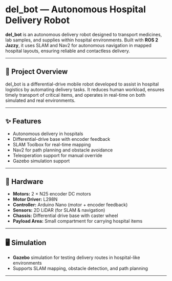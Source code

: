 # del_bot — Autonomous Hospital Delivery Robot

**del_bot** is an autonomous delivery robot designed to transport medicines, lab samples, and supplies within hospital environments. Built with **ROS 2 Jazzy**, it uses SLAM and Nav2 for autonomous navigation in mapped hospital layouts, ensuring reliable and contactless delivery.

---

## 📖 Project Overview
del_bot is a differential-drive mobile robot developed to assist in hospital logistics by automating delivery tasks. It reduces human workload, ensures timely transport of critical items, and operates in real-time on both simulated and real environments.

---

## ✨ Features
- Autonomous delivery in hospitals  
- Differential-drive base with encoder feedback  
- SLAM Toolbox for real-time mapping  
- Nav2 for path planning and obstacle avoidance  
- Teleoperation support for manual override  
- Gazebo simulation support  

---

## 🤖 Hardware
- **Motors:** 2 × N25 encoder DC motors  
- **Motor Driver:** L298N  
- **Controller:** Arduino Nano (motor + encoder feedback)  
- **Sensors:** 2D LiDAR (for SLAM & navigation)  
- **Chassis:** Differential drive base with caster wheel  
- **Payload Area:** Small compartment for carrying hospital items  

---

## 🖥️ Simulation
- **Gazebo** simulation for testing delivery routes in hospital-like environments  
- Supports SLAM mapping, obstacle detection, and path planning  

---

